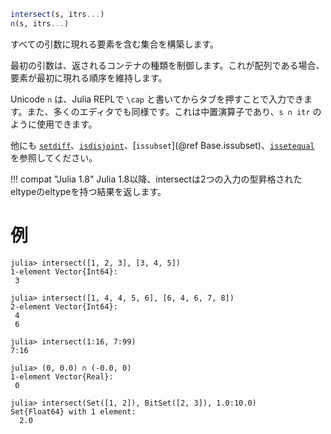 ```julia
intersect(s, itrs...)
∩(s, itrs...)
```

すべての引数に現れる要素を含む集合を構築します。

最初の引数は、返されるコンテナの種類を制御します。これが配列である場合、要素が最初に現れる順序を維持します。

Unicode `∩` は、Julia REPLで `\cap` と書いてからタブを押すことで入力できます。また、多くのエディタでも同様です。これは中置演算子であり、`s ∩ itr` のように使用できます。

他にも [`setdiff`](@ref)、[`isdisjoint`](@ref)、[`issubset`](@ref Base.issubset)、[`issetequal`](@ref) を参照してください。

!!! compat "Julia 1.8"
    Julia 1.8以降、intersectは2つの入力の型昇格されたeltypeのeltypeを持つ結果を返します。


# 例

```jldoctest
julia> intersect([1, 2, 3], [3, 4, 5])
1-element Vector{Int64}:
 3

julia> intersect([1, 4, 4, 5, 6], [6, 4, 6, 7, 8])
2-element Vector{Int64}:
 4
 6

julia> intersect(1:16, 7:99)
7:16

julia> (0, 0.0) ∩ (-0.0, 0)
1-element Vector{Real}:
 0

julia> intersect(Set([1, 2]), BitSet([2, 3]), 1.0:10.0)
Set{Float64} with 1 element:
  2.0
```
